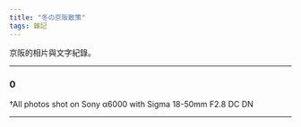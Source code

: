 ```yaml
---
title: "冬の京阪散策"
tags: 雜記
---
```


京阪的相片與文字紀錄。
<!--more-->

---
### 0
  
 †All photos shot on Sony α6000 with Sigma 18-50mm F2.8 DC DN

---

